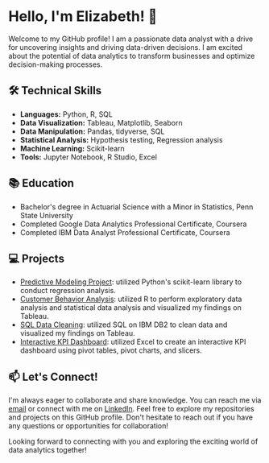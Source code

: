 # Hello, I'm Elizabeth! 👋

Welcome to my GitHub profile! I am a passionate data analyst with a drive for uncovering insights and driving data-driven decisions. I am excited about the potential of data analytics to transform businesses and optimize decision-making processes.

## 🛠 Technical Skills

- **Languages:** Python, R, SQL
- **Data Visualization:** Tableau, Matplotlib, Seaborn
- **Data Manipulation:** Pandas, tidyverse, SQL
- **Statistical Analysis:** Hypothesis testing, Regression analysis
- **Machine Learning:** Scikit-learn
- **Tools:** Jupyter Notebook, R Studio, Excel

## 📚 Education

- Bachelor's degree in Actuarial Science with a Minor in Statistics, Penn State University
- Completed Google Data Analytics Professional Certificate, Coursera
- Completed IBM Data Analyst Professional Certificate, Coursera

## 💻 Projects

- [Predictive Modeling Project](https://github.com/ElizabethKinuthia/python_predictive_modeling): utilized Python's scikit-learn library to conduct regression analysis.
- [Customer Behavior Analysis](https://github.com/ElizabethKinuthia/cyclistic-bike-share-project): utilized R to perform exploratory data analysis and statistical data analysis and visualized my findings on Tableau.
- [SQL Data Cleaning](https://github.com/ElizabethKinuthia/sql_data_cleaning_project): utilized SQL on IBM DB2 to clean data and visualized my findings on Tableau.
- [Interactive KPI Dashboard](https://github.com/ElizabethKinuthia/superstore-dashboard): utilized Excel to create an interactive KPI dashboard using pivot tables, pivot charts, and slicers. 

## 📫 Let's Connect!

I'm always eager to collaborate and share knowledge. You can reach me via [email](mailto:elizabethkinuthia111@gmail.com) or connect with me on [LinkedIn](https://www.linkedin.com/in/elizabeth-nduta-kinuthia/). Feel free to explore my repositories and projects on this GitHub profile. Don't hesitate to reach out if you have any questions or opportunities for collaboration!

Looking forward to connecting with you and exploring the exciting world of data analytics together!
